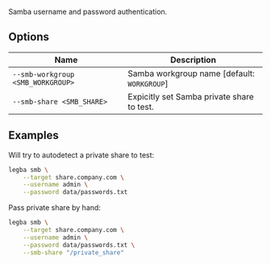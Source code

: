 Samba username and password authentication.

## Options

| Name | Description |
| ---- | ----------- | 
| `--smb-workgroup <SMB_WORKGROUP>` | Samba workgroup name [default: `WORKGROUP`] |
| `--smb-share <SMB_SHARE>` | Expicitly set Samba private share to test. |

## Examples

Will try to autodetect a private share to test:

```sh
legba smb \
    --target share.company.com \
    --username admin \
    --password data/passwords.txt
```

Pass private share by hand:


```sh
legba smb \
    --target share.company.com \
    --username admin \
    --password data/passwords.txt \
    --smb-share "/private_share"
```
